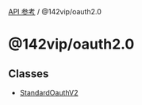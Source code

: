 [API 参考](../../index.md) / @142vip/oauth2.0

# @142vip/oauth2.0

## Classes

- [StandardOauthV2](classes/StandardOauthV2.md)
